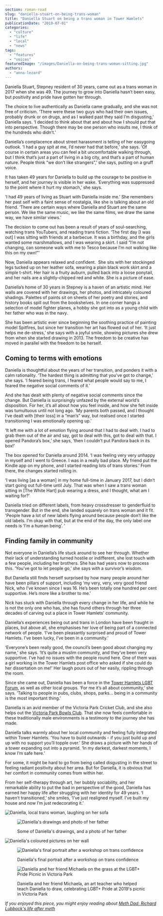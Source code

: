 ```yaml
---
section: roman-road
slug: "daniella-stuart-on-being-trans-woman"
title: "Daniella Stuart on being a trans woman in Tower Hamlets"
publicationDate: "2019-07-01"
categories: 
  - "culture"
  - "life"
  - "local"
  - "news"
tags: 
  - "features"
  - "voices"
featuredImage: "/images/Daniella-on-being-trans-woman-sitting.jpg"
authors: 
  - "anna-lezard"
---
```


Daniella Stuart, Stepney resident of 30 years, came out as a trans woman in 2017 when she was 49. The journey to grow into Daniella hasn’t been easy, but positivity and pride have gotten her through.

The choice to live authentically as Daniella came gradually, and she was not free of criticism. ‘There were these two guys who had their own issues, probably drunk or on drugs, and as I walked past they said I’m disgusting,’ Daniella says. ‘I decided to think about that and about how I should put that into perspective. Though there may be one person who insults me, I think of the hundreds who didn’t.’

Daniella’s complacence about street harassment is telling of her easygoing outlook. ‘I had a guy spit at me, I’d never had that before,’ she says. ‘Of course in certain areas you can feel a bit uncomfortable walking through, but I think that’s just a part of living in a big city, and that’s a part of human nature. People think “we don’t like strangers”,’ she says, putting on a gruff voice. 

It has taken 49 years for Daniella to build up the courage to be positive in herself, and her journey is visible in her wake. ‘Everything was suppressed to the point where it hurt my stomach,’ she says.

‘I had 49 years of living as Stuart with Daniella inside me.’ She remembers her past self with a faint sense of nostalgia, like she is talking about an old friend. ‘There are certain ways where Daniella and Stuart are the same person. We like the same music, we like the same films, we draw the same way, we have similar views.’

The decision to come out has been a result of years of soul-searching, watching trans YouTubers, and reading trans fiction. ‘The first day \[I was out\] I was sitting with friends at a barbecue. It was a birthday, and the girls wanted some marshmallows, and I was wearing a skirt. I said “I’m not changing, can someone walk with me to Tesco because I’m not walking like this on my own!”’ 

Now, Daniella appears relaxed and confident.  She sits with her stockinged legs tucked up on her leather sofa, wearing a plain black work skirt and a simple t-shirt. Her hair is a fruity auburn, pulled back into a loose ponytail, and her nails are a slightly-chipped red and white. She is a picture of ease. 

Daniella’s home of 30 years in Stepney is a haven of an artistic mind. Her walls are covered with her drawings, her photos, and intricately coloured shadings. Palettes of paints sit on sheets of her poetry and stories, and history books spill out from the bookshelves. In one corner hangs a selection of model fighter planes, a hobby she got into as a young child with her father who was in the navy. 

She has been artistic ever since beginning the soothing practice of painting model Spitfires, but since her transition her art has flowed out of her. ‘It just helps me de-stress,’ she says with a joyful smile, showing pictures she drew from when she started drawing in 2013. The freedom to be creative has moved in parallel with the freedom to be herself. 

## Coming to terms with emotions

Daniella is thoughtful about the years of her transition, and ponders it with a calm rationality. ‘The hardest thing is admitting that you’ve got to change,’ she says. ‘I feared being trans, I feared what people would say to me, I feared the negative social comments of it.’ 

And she has dealt with plenty of negative social comments since the change. But Daniella is surprisingly unfazed by the external world’s disposition. For her, it’s all about how you feel inside, and how she felt inside was tumultuous until not long ago. ‘My parents both passed, and I thought I’ve dealt with \[their loss\] in a “man’s” way, but realised once I started transitioning I was emotionally opening up.’ 

‘It left me with a lot of emotion flying around that I had to deal with. I had to grab them out of the air and say, got to deal with this, got to deal with that. I opened Pandora’s box,’ she says, ‘then I couldn’t put Pandora back in its box!’

The box opened for Daniella around 2014. ‘I was feeling very very unhappy in myself and I went to Greece. I was in a really bad place. My friend put the Kindle app on my phone, and I started reading lots of trans stories.’ From there, the changes started rolling in.

‘I was living \[as a woman\] in my home full-time in January 2017, but I didn’t start going out full-time until July. That was when I saw a trans woman sitting in \[The White Hart\] pub wearing a dress, and I thought, what am I waiting for?’

Daniella tried on different labels, from heavy crossdresser to genderfluid to transgender. But in the end, she landed squarely on trans woman and it fit. 'People have a lot of new labels flying around because people don’t like the old labels. I’m okay with that, but at the end of the day, the only label one needs is ‘I’m a human being’. '

## Finding family in community

Not everyone in Daniella’s life stuck around to see her through. Whether their lack of understanding turned hostile or indifferent, she lost touch with a few people, including her brothers. She has had years now to process this. ‘You’ve got to let people go,’ she says with a survivor’s wisdom. 

But Daniella still finds herself surprised by how many people around her have been pillars of support, including ‘my very, very, very good friend Nick, who I’ve known since I was 16. He’s been totally one hundred per cent supportive. He’s more like a brother to me.’

Nick has stuck with Daniella through every change in her life, and while he is not the only one who has, she has found others through her three decades of carving out a place in Tower Hamlets' community.

Daniella’s experiences being out and trans in London have been fraught in places, but above all, she emphasises her love of being part of a connected network of people. ‘I’ve been pleasantly surprised and proud of Tower Hamlets. I’ve been lucky, I’ve been in a community.’ 

‘Everyone’s been really good, the council’s been good about changing my name,’ she says. ‘It’s quite a muslim community, and they’ve been very supportive. I’ve had no issues with the people round here. One of them was a girl working in the Tower Hamlets post office who asked if she could do her dissertation on me!’ Her laugh pours out of her easily, rippling through the room. 

Since she came out, Daniella has been a force in the [Tower Hamlets LGBT Forum](https://thlgbtvoices.wordpress.com), as well as other local groups. ‘For me it’s all about community,’ she says. ‘Talking to people in pubs, clubs, shops, parks… being in a community is the most important thing.’

Daniella is an avid member of the Victoria Park Cricket Club, and she also helps out the [Victoria Park Bowls Club](https://romanroadlondon.com/victoria-park-bowls-club-east-london/). That she now feels comfortable in these traditionally male environments is a testimony to the journey she has made.

Daniella talks warmly about her local community and feeling fully integrated within Tower Hamlets. ‘You have to build outwards - if you just build up and up with no support you’ll topple over.’ She draws a picture with her hands of a tower expanding out into a pyramid. ‘In my darkest, darkest moments, I know I’m safe here.’

For some, it might be hard to go from being called disgusting in the street to feeling radiant positivity about her area. But for Daniella, it is obvious that her comfort in community comes from within her. 

From her self-therapy through art, her bubbly sociability, and her remarkable ability to put the bad in perspective of the good, Daniella has earned her happy life after struggling with her identity for 49 years. ‘I haven’t transitioned,’ she smiles, ‘I’ve just realigned myself. I’ve built my house and now I’m just redecorating it.’

![Daniella, local trans woman, laughing on her sofa](/images/Daniella-on-being-trans-woman-laugh-1024x683.jpg)

<figure>

![Daniella's drawings and photo of her father](/images/Daniella-on-being-transgender-drawings-1024x683.jpg)

<figcaption>

Some of Daniella's drawings, and a photo of her father

</figcaption>

</figure>

![Daniella's coloured pictures on her wall](/images/Daniella-on-being-transgender-colour-pictures-1024x683.jpg)

<figure>

![Daniella's final portrait after a workshop on trans confidence](/images/Daniella-on-being-trans-woman-model-1024x683.jpg)

<figcaption>

Daniella's final portrait after a workshop on trans confidence

</figcaption>

</figure>

<figure>

![Daniella and her friend Michaela on the grass at the LGBT+ Pride Picnic in Victoria Park](/images/daniella-on-being-trans-woman-victoria-park-1024x683.jpg)

<figcaption>

Daniella and her friend Michaela, an art teacher who helped teach Daniella to draw, celebrating LGBT+ Pride at 2019's picnic in Victoria Park

</figcaption>

</figure>

_If you enjoyed this piece, you might enjoy reading about [Meth Dad: Richard Lubbock's life after meth](https://romanroadlondon.com/richard-lubbock-life-after-meth/)_
